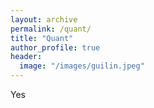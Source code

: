 ```yaml
---
layout: archive
permalink: /quant/
title: "Quant"
author_profile: true
header:
  image: "/images/guilin.jpeg"
---
```

Yes
